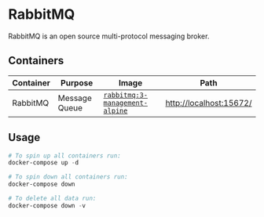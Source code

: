 # RabbitMQ

RabbitMQ is an open source multi-protocol messaging broker.

## Containers

|Container|Purpose|Image|Path|
|-|-|-|-|
|RabbitMQ|Message Queue|[`rabbitmq:3-management-alpine`](https://hub.docker.com/_/rabbitmq)|<http://localhost:15672/>|

## Usage

```powershell
# To spin up all containers run:
docker-compose up -d

# To spin down all containers run:
docker-compose down

# To delete all data run:
docker-compose down -v
```
